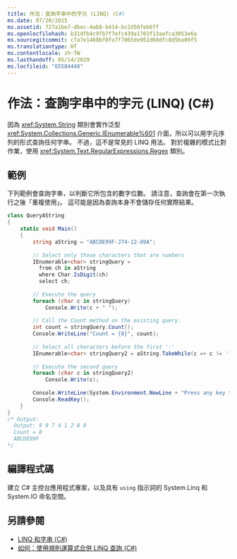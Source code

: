 ```yaml
---
title: 作法：查詢字串中的字元 (LINQ) (C#)
ms.date: 07/20/2015
ms.assetid: 727a1be7-dbec-4ab8-b414-bc2d56feb6ff
ms.openlocfilehash: b31dfb4c9fb7f7efc439a1703f13aafca3053e6a
ms.sourcegitcommit: c7a7e1468bf0fa7f7065de951d60dfc8d5ba89f5
ms.translationtype: HT
ms.contentlocale: zh-TW
ms.lasthandoff: 05/14/2019
ms.locfileid: "65584448"
---
```

# <a name="how-to-query-for-characters-in-a-string-linq-c"></a>作法：查詢字串中的字元 (LINQ) (C#)
因為 <xref:System.String> 類別會實作泛型 <xref:System.Collections.Generic.IEnumerable%601> 介面，所以可以用字元序列的形式查詢任何字串。 不過，這不是常見的 LINQ 用法。 對於複雜的模式比對作業，使用 <xref:System.Text.RegularExpressions.Regex> 類別。  
  
## <a name="example"></a>範例  
 下列範例會查詢字串，以判斷它所包含的數字位數。 請注意，查詢會在第一次執行之後「重複使用」。 這可能是因為查詢本身不會儲存任何實際結果。  
  
```csharp  
class QueryAString  
{  
    static void Main()  
    {  
        string aString = "ABCDE99F-J74-12-89A";  
  
        // Select only those characters that are numbers  
        IEnumerable<char> stringQuery =  
          from ch in aString  
          where Char.IsDigit(ch)  
          select ch;  
  
        // Execute the query  
        foreach (char c in stringQuery)  
            Console.Write(c + " ");  
  
        // Call the Count method on the existing query.  
        int count = stringQuery.Count();  
        Console.WriteLine("Count = {0}", count);  
  
        // Select all characters before the first '-'  
        IEnumerable<char> stringQuery2 = aString.TakeWhile(c => c != '-');  
  
        // Execute the second query  
        foreach (char c in stringQuery2)  
            Console.Write(c);  
  
        Console.WriteLine(System.Environment.NewLine + "Press any key to exit");  
        Console.ReadKey();  
    }  
}  
/* Output:  
  Output: 9 9 7 4 1 2 8 9  
  Count = 8  
  ABCDE99F  
*/  
```  
  
## <a name="compiling-the-code"></a>編譯程式碼  
 建立 C# 主控台應用程式專案，以及具有 `using` 指示詞的 System.Linq 和 System.IO 命名空間。  
  
## <a name="see-also"></a>另請參閱

- [LINQ 和字串 (C#)](../../../../csharp/programming-guide/concepts/linq/linq-and-strings.md)
- [如何：使用規則運算式合併 LINQ 查詢 (C#)](../../../../csharp/programming-guide/concepts/linq/how-to-combine-linq-queries-with-regular-expressions.md)
